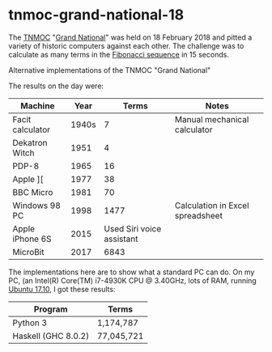 # tnmoc-grand-national-18

The [TNMOC]() "[Grand National](http://www.tnmoc.org/news/news-releases/grand-digital-won-nine-year-old)" was held on 18 February 2018 and pitted a variety of historic computers against each other. The challenge was to calculate as many terms in the [Fibonacci sequence](https://en.wikipedia.org/wiki/Fibonacci_number) in 15 seconds. 

Alternative implementations of the TNMOC "Grand National"

The results on the day were:

| Machine | Year | Terms | Notes |
|---------|------|-------|-------|
| Facit calculator | 1940s | 7 | Manual mechanical calculator |
| Dekatron Witch | 1951 | 4 |  |
| PDP-8 | 1965 | 16 | |
| Apple ][ | 1977 | 38 |  |
| BBC Micro | 1981 | 70 |  |
| Windows 98 PC | 1998 | 1477 | Calculation in Excel spreadsheet |
| Apple iPhone 6S | 2015 | Used Siri voice assistant |
| MicroBit | 2017 | 6843 |  |

The implementations here are to show what a standard PC can do. On my PC, (an Intel(R) Core(TM) i7-4930K CPU @ 3.40GHz, lots of RAM, running [Ubuntu 17.10](https://www.ubuntu.com/desktop/1710), I got these results:

| Program  | Terms |
|--------- |-------|
| Python 3 | 1,174,787 |
| Haskell (GHC 8.0.2) | 77,045,721 |





